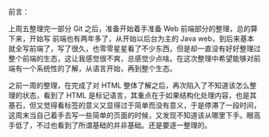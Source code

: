 
前言：

上周五整理完一部分 Git 之后，准备开始着手准备 Web 前端部分的整理，总的算下来，开始写 前端也有两年多了，从开始以后台为主的 Java web，到后来基本就全写前端了，写了很久，也零零星星看了不少东西，但是却一直没有好好整理过整个前端的生态，这让我感觉很不爽，总感觉少点啥。在这次整理中希望能够对前端有一个系统性的了解，从语言开始，再到整个生态。




之前一周的整理，在完成了对 HTML 整体了解之后，再次陷入了不知道该怎么整理的状态，看到了 HTML 是标记语言，其重点在于如果结构化处理内容，也是其基石，但又觉得看标签的意义又显得过于简单而没有意义，于是停滞了一段时间，这周末当自己着手去写一些简单的页面的时候，又发现不知道该从哪里下手。眼高手低了，不过也看到了所谓基础的并非基础。还是要逐一整理的。